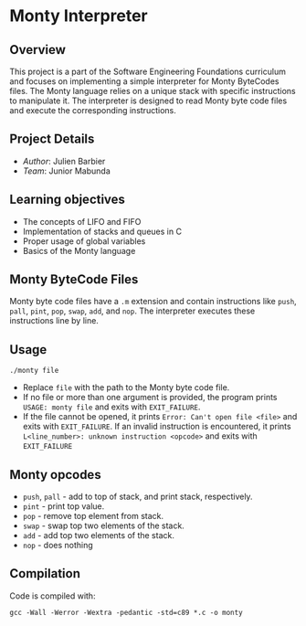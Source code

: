 # Monty Interpreter
## Overview
This project is a part of the Software Engineering Foundations curriculum and focuses on implementing a simple interpreter for Monty ByteCodes files. The Monty language relies on a unique stack with specific instructions to manipulate it. The interpreter is designed to read Monty byte code files and execute the corresponding instructions.

## Project Details
- *Author*: Julien Barbier
- *Team*: Junior Mabunda

## Learning objectives
- The concepts of LIFO and FIFO
- Implementation of stacks and queues in C
- Proper usage of global variables
- Basics of the Monty language

## Monty ByteCode Files
Monty byte code files have a `.m` extension and contain instructions like `push`, `pall`, `pint`, `pop`, `swap`, `add`, and `nop`. The interpreter executes these instructions line by line.

## Usage
```
./monty file
```
- Replace `file` with the path to the Monty byte code file.
- If no file or more than one argument is provided, the program prints `USAGE: monty file` and exits with `EXIT_FAILURE`.
- If the file cannot be opened, it prints `Error: Can't open file <file>` and exits with `EXIT_FAILURE`.
If an invalid instruction is encountered, it prints `L<line_number>: unknown instruction <opcode>` and exits with `EXIT_FAILURE`

## Monty opcodes
- `push`, `pall` - add to top of stack, and print stack, respectively.
- `pint` - print top value.
- `pop` -  remove top element from stack.
- `swap` - swap top two elements of the stack.
- `add` - add top two elements of the stack.
- `nop` - does nothing

## Compilation
Code is compiled with:
```
gcc -Wall -Werror -Wextra -pedantic -std=c89 *.c -o monty

```